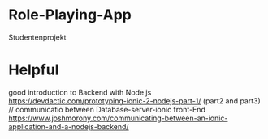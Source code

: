 # Role-Playing-App
Studentenprojekt

# Helpful
   good introduction to Backend with Node js </br>
      https://devdactic.com/prototyping-ionic-2-nodejs-part-1/ (part2 and part3) </br>
    // communicatio between Database-server-ionic front-End </br>
        https://www.joshmorony.com/communicating-between-an-ionic-application-and-a-nodejs-backend/  </br>
      
